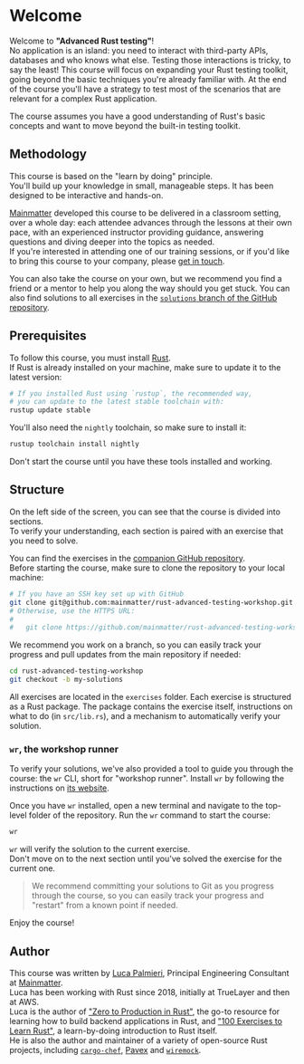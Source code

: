 # Welcome

Welcome to **"Advanced Rust testing"**!\
No application is an island: you need to interact with third-party APIs, databases and who knows what else.
Testing those interactions is tricky, to say the least! This course will focus on expanding your Rust testing toolkit,
going beyond the basic techniques you're already familiar with.
At the end of the course you'll have a strategy to test most of the scenarios that are relevant for a complex Rust
application.

The course assumes you have a good understanding of Rust's basic concepts and want to
move beyond the built-in testing toolkit.

## Methodology

This course is based on the "learn by doing" principle.\
You'll build up your knowledge in small, manageable steps. It has been designed to be interactive and hands-on.

[Mainmatter](https://mainmatter.com/rust-consulting/) developed this course
to be delivered in a classroom setting, over a whole day: each attendee advances
through the lessons at their own pace, with an experienced instructor providing
guidance, answering questions and diving deeper into the topics as needed.\
If you're interested in attending one of our training sessions, or if you'd like to
bring this course to your company, please [get in touch](https://mainmatter.com/contact/).

You can also take the course on your own, but we recommend you find a friend or
a mentor to help you along the way should you get stuck. You can
also find solutions to all exercises in the
[`solutions` branch of the GitHub repository](https://github.com/mainmatter/rust-advanced-testing-workshop/tree/solutions).

## Prerequisites

To follow this course, you must install [Rust](https://www.rust-lang.org/tools/install).\
If Rust is already installed on your machine, make sure to update it to the latest version:

```bash
# If you installed Rust using `rustup`, the recommended way,
# you can update to the latest stable toolchain with:
rustup update stable
```

You'll also need the `nightly` toolchain, so make sure to install it:

```bash
rustup toolchain install nightly
```

Don't start the course until you have these tools installed and working.

## Structure

On the left side of the screen, you can see that the course is divided into sections.\
To verify your understanding, each section is paired with an exercise that you need to solve.

You can find the exercises in the
[companion GitHub repository](https://github.com/mainmatter/rust-advanced-testing-workshop).\
Before starting the course, make sure to clone the repository to your local machine:

```bash
# If you have an SSH key set up with GitHub
git clone git@github.com:mainmatter/rust-advanced-testing-workshop.git
# Otherwise, use the HTTPS URL:
#
#   git clone https://github.com/mainmatter/rust-advanced-testing-workshop.git
```

We recommend you work on a branch, so you can easily track your progress and pull
updates from the main repository if needed:

```bash
cd rust-advanced-testing-workshop
git checkout -b my-solutions
```

All exercises are located in the `exercises` folder.
Each exercise is structured as a Rust package.
The package contains the exercise itself, instructions on what to do (in `src/lib.rs`), and a mechanism to
automatically verify your solution.

### `wr`, the workshop runner

To verify your solutions, we've also provided a tool to guide you through the course: the `wr` CLI, short for "workshop runner".
Install `wr` by following the instructions on [its website](https://mainmatter.github.io/rust-workshop-runner/).

Once you have `wr` installed, open a new terminal and navigate to the top-level folder of the repository.
Run the `wr` command to start the course:

```bash
wr
```

`wr` will verify the solution to the current exercise.\
Don't move on to the next section until you've solved the exercise for the current one.

> We recommend committing your solutions to Git as you progress through the course,
> so you can easily track your progress and "restart" from a known point if needed.

Enjoy the course!

## Author

This course was written by [Luca Palmieri](https://www.lpalmieri.com/), Principal Engineering
Consultant at [Mainmatter](https://mainmatter.com/rust-consulting/).\
Luca has been working with Rust since 2018, initially at TrueLayer and then at AWS.\
Luca is the author of ["Zero to Production in Rust"](https://zero2prod.com),
the go-to resource for learning how to build backend applications in Rust,
and ["100 Exercises to Learn Rust"](https://rust-exercises.com), a learn-by-doing introduction to Rust itself.\
He is also the author and maintainer of a variety of open-source Rust projects, including
[`cargo-chef`](https://github.com/LukeMathWalker/cargo-chef),
[Pavex](https://pavex.dev) and [`wiremock`](https://github.com/LukeMathWalker/wiremock-rs).
